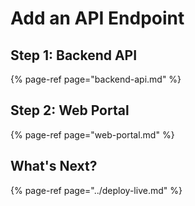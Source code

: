 # Add an API Endpoint

## Step 1: Backend API

{% page-ref page="backend-api.md" %}

## Step 2: Web Portal

{% page-ref page="web-portal.md" %}

## What's Next?

{% page-ref page="../deploy-live.md" %}



